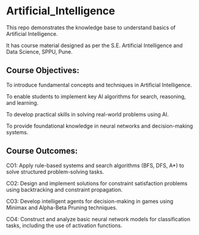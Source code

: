 # Artificial_Intelligence
This repo demonstrates the knowledge base to understand basics of Artificial Intelligence.

It has course material designed as per the S.E. Artificial Intelligence and Data Science, SPPU, Pune.

## Course Objectives:

To introduce fundamental concepts and techniques in Artificial Intelligence.

To enable students to implement key AI algorithms for search, reasoning, and learning.

To develop practical skills in solving real-world problems using AI.

To provide foundational knowledge in neural networks and decision-making systems.

## Course Outcomes: 

CO1: Apply rule-based systems and search algorithms (BFS, DFS, A*) to solve structured problem-solving tasks.

CO2: Design and implement solutions for constraint satisfaction problems using backtracking and constraint propagation.

CO3: Develop intelligent agents for decision-making in games using Minimax and Alpha-Beta Pruning techniques.

CO4: Construct and analyze basic neural network models for classification tasks, including the use of activation functions.

